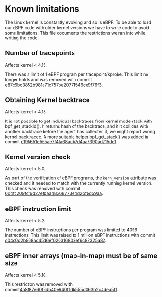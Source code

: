 Known limitations
=================
The Linux kernel is constantly evolving and so is eBPF. To be able to load our eBPF code with older kernel versions we have to write code to avoid some limitations. This file documents the restrictions we ran into while writing the code.

Number of tracepoints
---------------------
Affects kernel < 4.15.

There was a limit of 1 eBPF program per tracepoint/kprobe.
This limit no longer holds and was removed with commit [e87c6bc3852b981e71c757be20771546ce9f76f3](https://git.kernel.org/pub/scm/linux/kernel/git/torvalds/linux.git/commit/?id=e87c6bc3852b981e71c757be20771546ce9f76f3).


Obtaining Kernel backtrace
--------------------------
Affects kernel < 4.18

It is not possible to get individual backtraces from kernel mode stack with bpf_get_stackid(). It returns hash of the backtrace, and if it collides with another backtrace before the agent has collected it, we might report wrong kernel backtracec.
A more suitable helper bpf_get_stack() was added in commit [c195651e565ae7f41a68acb7d4aa7390ad215de1](https://git.kernel.org/pub/scm/linux/kernel/git/torvalds/linux.git/commit/?id=c195651e565ae7f41a68acb7d4aa7390ad215de1).


Kernel version check
--------------------
Affects kernel < 5.0.

As part of the verification of eBPF programs, the `kern_version` attribute was checked and it needed to match with the currently running kernel version.
This check was removed with commit [6c4fc209fcf9d27efbaa48368773e4d2bfbd59aa](https://git.kernel.org/pub/scm/linux/kernel/git/torvalds/linux.git/commit/?id=6c4fc209fcf9d27efbaa48368773e4d2bfbd59aa).


eBPF instruction limit
----------------------
Affects kernel < 5.2.

The number of eBPF instructions per program was limited to 4096 instructions.
This limit was raised to 1 million eBPF instructions with commit [c04c0d2b968ac45d6ef020316808ef6c82325a82](https://git.kernel.org/pub/scm/linux/kernel/git/torvalds/linux.git/commit/?id=c04c0d2b968ac45d6ef020316808ef6c82325a82).


eBPF inner arrays (map-in-map) must be of same size
---------------------------------------------------
Affects kernel < 5.10.

This restriction was removed with commit[4a8f87e60f6db40e640f1db555d063b2c4dea5f1](https://git.kernel.org/pub/scm/linux/kernel/git/torvalds/linux.git/commit/?id=4a8f87e60f6db40e640f1db555d063b2c4dea5f1).
